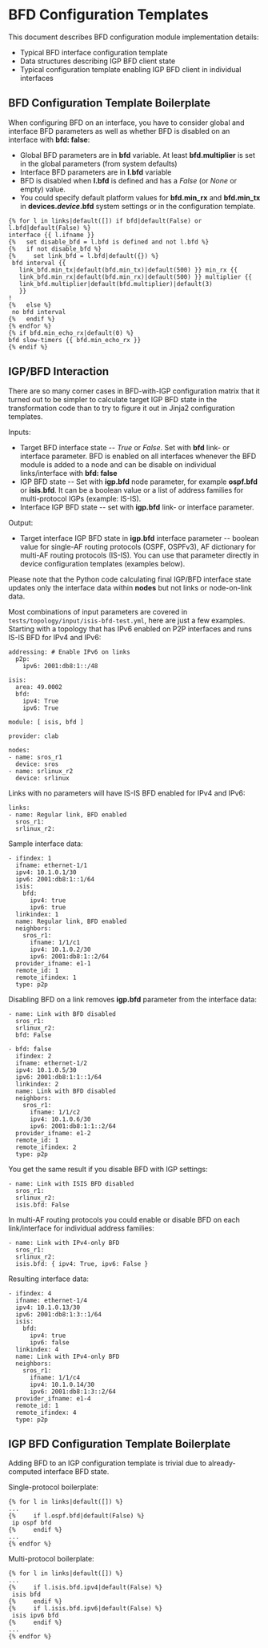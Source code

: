 # BFD Configuration Templates

This document describes BFD configuration module implementation details:

* Typical BFD interface configuration template
* Data structures describing IGP BFD client state
* Typical configuration template enabling IGP BFD client in individual interfaces

## BFD Configuration Template Boilerplate

When configuring BFD on an interface, you have to consider global and interface BFD parameters as well as whether BFD is disabled on an interface with **bfd: false**:

* Global BFD parameters are in **bfd** variable. At least **bfd.multiplier** is set in the global parameters (from system defaults)
* Interface BFD parameters are in **l.bfd** variable
* BFD is disabled when **l.bfd** is defined and has a *False* (or *None* or empty) value.
* You could specify default platform values for **bfd.min_rx** and **bfd.min_tx** in **devices._device_.bfd** system settings or in the configuration template.

```
{% for l in links|default([]) if bfd|default(False) or l.bfd|default(False) %}
interface {{ l.ifname }}
{%   set disable_bfd = l.bfd is defined and not l.bfd %}
{%   if not disable_bfd %}
{%     set link_bfd = l.bfd|default({}) %}
 bfd interval {{ 
   link_bfd.min_tx|default(bfd.min_tx)|default(500) }} min_rx {{ 
   link_bfd.min_rx|default(bfd.min_rx)|default(500) }} multiplier {{
   link_bfd.multiplier|default(bfd.multiplier)|default(3)
   }}
!
{%   else %}
 no bfd interval
{%   endif %}
{% endfor %}
{% if bfd.min_echo_rx|default(0) %}
bfd slow-timers {{ bfd.min_echo_rx }} 
{% endif %}
```

## IGP/BFD Interaction

There are so many corner cases in BFD-with-IGP configuration matrix that it turned out to be simpler to calculate target IGP BFD state in the transformation code than to try to figure it out in Jinja2 configuration templates.

Inputs:

* Target BFD interface state -- *True* or *False*. Set with **bfd** link- or interface parameter. BFD is enabled on all interfaces whenever the BFD module is added to a node and can be disable on individual links/interface with **bfd: false**
* IGP BFD state -- Set with **igp.bfd** node parameter, for example **ospf.bfd** or **isis.bfd**. It can be a boolean value or a list of address families for multi-protocol IGPs (example: IS-IS).
* Interface IGP BFD state -- set with **igp.bfd** link- or interface parameter.

Output:

* Target interface IGP BFD state in **igp.bfd** interface parameter -- boolean value for single-AF routing protocols (OSPF, OSPFv3), AF dictionary for multi-AF routing protocols (IS-IS). You can use that parameter directly in device configuration templates (examples below).

Please note that the Python code calculating final IGP/BFD interface state updates only the interface data within **nodes**  but not links or node-on-link data.

Most combinations of input parameters are covered in `tests/topology/input/isis-bfd-test.yml`, here are just a few examples. Starting with a topology that has IPv6 enabled on P2P interfaces and runs IS-IS BFD for IPv4 and IPv6:

```
addressing: # Enable IPv6 on links
  p2p:
    ipv6: 2001:db8:1::/48

isis:
  area: 49.0002
  bfd:
    ipv4: True
    ipv6: True

module: [ isis, bfd ]

provider: clab

nodes:
- name: sros_r1
  device: sros
- name: srlinux_r2
  device: srlinux
```

Links with no parameters will have IS-IS BFD enabled for IPv4 and IPv6:

```
links:
- name: Regular link, BFD enabled
  sros_r1:
  srlinux_r2:
```

Sample interface data:

```
- ifindex: 1
  ifname: ethernet-1/1
  ipv4: 10.1.0.1/30
  ipv6: 2001:db8:1::1/64
  isis:
    bfd:
      ipv4: true
      ipv6: true
  linkindex: 1
  name: Regular link, BFD enabled
  neighbors:
    sros_r1:
      ifname: 1/1/c1
      ipv4: 10.1.0.2/30
      ipv6: 2001:db8:1::2/64
  provider_ifname: e1-1
  remote_id: 1
  remote_ifindex: 1
  type: p2p
```

Disabling BFD on a link removes **igp.bfd** parameter from the interface data:

```
- name: Link with BFD disabled
  sros_r1:
  srlinux_r2:
  bfd: False
```

```
- bfd: false
  ifindex: 2
  ifname: ethernet-1/2
  ipv4: 10.1.0.5/30
  ipv6: 2001:db8:1:1::1/64
  linkindex: 2
  name: Link with BFD disabled
  neighbors:
    sros_r1:
      ifname: 1/1/c2
      ipv4: 10.1.0.6/30
      ipv6: 2001:db8:1:1::2/64
  provider_ifname: e1-2
  remote_id: 1
  remote_ifindex: 2
  type: p2p
```

You get the same result if you disable BFD with IGP settings:

```
- name: Link with ISIS BFD disabled
  sros_r1:
  srlinux_r2:
  isis.bfd: False
```

In multi-AF routing protocols you could enable or disable BFD on each link/interface for individual address families:

```
- name: Link with IPv4-only BFD
  sros_r1:
  srlinux_r2:
  isis.bfd: { ipv4: True, ipv6: False }
```

Resulting interface data:

```
- ifindex: 4
  ifname: ethernet-1/4
  ipv4: 10.1.0.13/30
  ipv6: 2001:db8:1:3::1/64
  isis:
    bfd:
      ipv4: true
      ipv6: false
  linkindex: 4
  name: Link with IPv4-only BFD
  neighbors:
    sros_r1:
      ifname: 1/1/c4
      ipv4: 10.1.0.14/30
      ipv6: 2001:db8:1:3::2/64
  provider_ifname: e1-4
  remote_id: 1
  remote_ifindex: 4
  type: p2p
```


## IGP BFD Configuration Template Boilerplate

Adding BFD to an IGP configuration template is trivial due to already-computed interface BFD state.

Single-protocol boilerplate:

```
{% for l in links|default([]) %}
...
{%     if l.ospf.bfd|default(False) %}
 ip ospf bfd
{%     endif %}
...
{% endfor %}
```

Multi-protocol boilerplate:

```
{% for l in links|default([]) %}
...
{%     if l.isis.bfd.ipv4|default(False) %}
 isis bfd
{%     endif %}
{%     if l.isis.bfd.ipv6|default(False) %}
 isis ipv6 bfd
{%     endif %}
...
{% endfor %}
```
